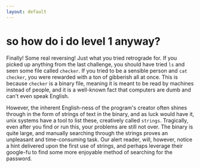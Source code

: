 ```yaml
---
layout: default
---
```


so how do i do level 1 anyway?
==============================

Finally! Some real reversing! Just what you tried retrograde for. If you picked
up anything from the last challenge, you should have tried `ls` and seen some
file called `checker`. If you tried to be a sensible person and `cat checker`,
you were rewarded with a ton of gibberish all at once. This is because `checker`
is a binary file, meaning it is meant to be read by machines instead of people,
and it is a well-known fact that computers are dumb and can't even speak
English.

However, the inherent English-ness of the program's creator often shines through
in the form of strings of text in the binary, and as luck would have it, unix
systems have a tool to list these, creatively called `strings`. Tragically, even
after you find or run this, your problems are still not over. The binary is
quite large, and manually searching through the strings proves an unpleasant and
time-consuming task. Our alert reader, will, however, notice a hint delivered
upon the first use of strings, and perhaps leverage their google-fu to find some
more enjoyable method of searching for the password.
